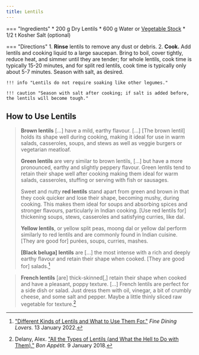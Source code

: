 ```yaml
---
title: Lentils
---
```

=== "Ingredients"
    * 200 g Dry Lentils
    * 600 g Water or [Vegetable Stock](../../soups/stocks/vegetable-stock.md)
    * 1/2 t Kosher Salt (optional)

=== "Directions"
    1. **Rinse** lentils to remove any dust or debris.
    2. **Cook.** Add lentils and cooking liquid to a large saucepan. Bring to boil, cover tightly, reduce heat, and simmer until they are tender; for whole lentils, cook time is typically 15-20 minutes, and for split red lentils, cook time is typically only about 5-7 minutes. Season with salt, as desired.

    !!! info "Lentils do not require soaking like other legumes."

    !!! caution "Season with salt after cooking; if salt is added before, the lentils will become tough."

## How to Use Lentils

> **Brown lentils** [...] have a mild, earthy flavour. [...]
> [The brown lentil] holds its shape well during cooking, making it ideal for use in warm salads, casseroles, soups, and stews as well as veggie burgers or vegetarian meatloaf.
>
> **Green lentils** are very similar to brown lentils, [...] but have a more pronounced, earthy and slightly peppery flavour.
> Green lentils tend to retain their shape well after cooking making them ideal for warm salads, casseroles, stuffing or serving with fish or sausages.
>
> Sweet and nutty **red lentils** stand apart from green and brown in that they cook quicker and lose their shape, becoming mushy, during cooking. This makes them ideal for soups and absorbing spices and stronger flavours, particularly in Indian cooking.
> [Use red lentils for] thickening soups, stews, casseroles and satisfying curries, like dal.
>
> **Yellow lentils**, or yellow split peas, moong dal or yellow dal perform similarly to red lentils and are commonly found in Indian cuisine.
> [They are good for] purées, soups, curries, mashes.
>
> **[Black beluga] lentils** are [...] the most intense with a rich and deeply earthy flavour and retain their shape when cooked.
> [They are good for] salads.[^fdl]

> **French lentils** [are] thick-skinned[,] retain their shape when cooked and have a pleasant, poppy texture. [...] French lentils are perfect for a side dish or salad. Just dress them with oil, vinegar, a bit of crumbly cheese, and some salt and pepper. Maybe a little thinly sliced raw vegetable for texture.[^bonappetit]

[^beluga]:
    ["Black Lentils: Everything you Need to Know."](https://www.finedininglovers.com/article/black-lentils) _Fine Dining Lovers._ 21 June 2021.
[^bonappetit]:
    Delany, Alex. ["All the Types of Lentils (and What the Hell to Do with Them)."](https://www.bonappetit.com/story/types-of-lentils) _Bon Appétit._ 9 January 2018.
[^fdl]:
    ["Different Kinds of Lentils and What to Use Them For."](https://www.finedininglovers.com/article/lentil-types-how-to-cook-them) _Fine Dining Lovers._ 13 January 2022.
[^smith]:
    Smith, Michael. ["How to Cook Lentils."](https://www.lentils.org/recipes-cooking/how-to-cook-lentils/) _Lentils.org._

